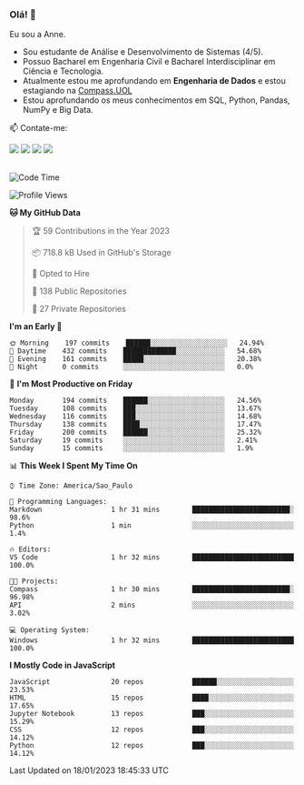 ### Olá! 👋
Eu sou a Anne. 
- Sou estudante de Análise e Desenvolvimento de Sistemas (4/5).
- Possuo Bacharel em Engenharia Civil e Bacharel Interdisciplinar em Ciência e Tecnologia.
- Atualmente estou me aprofundando em **Engenharia de Dados** e estou estagiando na [Compass.UOL](https://compass.uol/pt/home/) 
- Estou aprofundando os meus conhecimentos em SQL, Python, Pandas, NumPy e Big Data.

📫 Contate-me: 

<div>
<a href="https://www.instagram.com/annekarolinefc/" target="_blank"><img src="https://img.shields.io/badge/-Instagram-%23E4405F?style=for-the-badge&logo=instagram&logoColor=white" target="_blank"></a> 
<a href = "mailto:annekarolinefc@gmail.com"><img src="https://img.shields.io/badge/-Gmail-%23333?style=for-the-badge&logo=gmail&logoColor=white" target="_blank"></a>
<a href="https://www.linkedin.com/in/devannekarolinefc/" target="_blank"><img src="https://img.shields.io/badge/-LinkedIn-%230077B5?style=for-the-badge&logo=linkedin&logoColor=white" target="_blank"></a> 
<a href="https://api.whatsapp.com/send?phone=5533991375118&text=Ol%C3%A1%20Anne!%20" target="_blank"><img src="https://img.shields.io/badge/WhatsApp-25D366?style=for-the-badge&logo=whatsapp&logoColor=white" target="_blank"></a>
</div>

  
<!--
  <img align="center" alt="Anne-An" height="30" width="40" src="https://github.com/devicons/devicon/blob/master/icons/angularjs/angularjs-original.svg">
-->

</br>

<!--START_SECTION:waka-->
![Code Time](http://img.shields.io/badge/Code%20Time-125%20hrs%2032%20mins-blue)

![Profile Views](http://img.shields.io/badge/Profile%20Views-4-blue)

**🐱 My GitHub Data** 

> 🏆 59 Contributions in the Year 2023
 > 
> 📦 718.8 kB Used in GitHub's Storage 
 > 
> 💼 Opted to Hire
 > 
> 📜 138 Public Repositories 
 > 
> 🔑 27 Private Repositories  
 > 
**I'm an Early 🐤** 

```text
🌞 Morning    197 commits    ██████░░░░░░░░░░░░░░░░░░░   24.94% 
🌇 Daytime    432 commits    █████████████░░░░░░░░░░░░   54.68% 
🌃 Evening    161 commits    █████░░░░░░░░░░░░░░░░░░░░   20.38% 
🌙 Night      0 commits      ░░░░░░░░░░░░░░░░░░░░░░░░░   0.0%

```
📅 **I'm Most Productive on Friday** 

```text
Monday       194 commits    ██████░░░░░░░░░░░░░░░░░░░   24.56% 
Tuesday      108 commits    ███░░░░░░░░░░░░░░░░░░░░░░   13.67% 
Wednesday    116 commits    ███░░░░░░░░░░░░░░░░░░░░░░   14.68% 
Thursday     138 commits    ████░░░░░░░░░░░░░░░░░░░░░   17.47% 
Friday       200 commits    ██████░░░░░░░░░░░░░░░░░░░   25.32% 
Saturday     19 commits     ░░░░░░░░░░░░░░░░░░░░░░░░░   2.41% 
Sunday       15 commits     ░░░░░░░░░░░░░░░░░░░░░░░░░   1.9%

```


📊 **This Week I Spent My Time On** 

```text
⌚︎ Time Zone: America/Sao_Paulo

💬 Programming Languages: 
Markdown                 1 hr 31 mins        ████████████████████████░   98.6% 
Python                   1 min               ░░░░░░░░░░░░░░░░░░░░░░░░░   1.4%

🔥 Editors: 
VS Code                  1 hr 32 mins        █████████████████████████   100.0%

🐱‍💻 Projects: 
Compass                  1 hr 30 mins        ████████████████████████░   96.98% 
API                      2 mins              ░░░░░░░░░░░░░░░░░░░░░░░░░   3.02%

💻 Operating System: 
Windows                  1 hr 32 mins        █████████████████████████   100.0%

```

**I Mostly Code in JavaScript** 

```text
JavaScript               20 repos            ██████░░░░░░░░░░░░░░░░░░░   23.53% 
HTML                     15 repos            ████░░░░░░░░░░░░░░░░░░░░░   17.65% 
Jupyter Notebook         13 repos            ███░░░░░░░░░░░░░░░░░░░░░░   15.29% 
CSS                      12 repos            ███░░░░░░░░░░░░░░░░░░░░░░   14.12% 
Python                   12 repos            ███░░░░░░░░░░░░░░░░░░░░░░   14.12%

```



 Last Updated on 18/01/2023 18:45:33 UTC
<!--END_SECTION:waka-->
  
